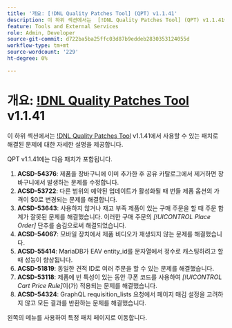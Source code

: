 ```yaml
---
title: '개요: [!DNL Quality Patches Tool] (QPT) v1.1.41'
description: 이 하위 섹션에서는  [!DNL Quality Patches Tool] (QPT) v1.1.41에서 사용할 수 있는 패치로 해결된 문제에 대한 자세한 설명을 제공합니다.
feature: Tools and External Services
role: Admin, Developer
source-git-commit: d722ba5ba25ffc03d87b9eddeb2830353124055d
workflow-type: tm+mt
source-wordcount: '229'
ht-degree: 0%

---
```


# 개요: [!DNL Quality Patches Tool](QPT) v1.1.41

이 하위 섹션에서는 [!DNL Quality Patches Tool](QPT) v1.1.41에서 사용할 수 있는 패치로 해결된 문제에 대한 자세한 설명을 제공합니다.

QPT v1.1.41에는 다음 패치가 포함됩니다.

1. **ACSD-54376**: 제품을 장바구니에 이미 추가한 후 공유 카탈로그에서 제거하면 장바구니에서 발생하는 문제를 수정합니다.
1. **ACSD-53722**: 다른 범위의 예약된 업데이트가 활성화될 때 번들 제품 옵션의 가격이 $0로 변경되는 문제를 해결합니다.
1. **ACSD-53643**: 사용하지 않거나 재고 부족 제품이 있는 구매 주문을 할 때 주문 합계가 잘못된 문제를 해결했습니다. 이러한 구매 주문의 *[!UICONTROL Place Order]* 단추를 숨김으로써 해결되었습니다.
1. **ACSD-54067**: 모바일 장치에서 제품 비디오가 재생되지 않는 문제를 해결했습니다.
1. **ACSD-55414**: MariaDB가 EAV entity_id를 문자열에서 정수로 캐스팅하려고 할 때 성능이 향상됩니다.
1. **ACSD-51819**: 동일한 견적 ID로 여러 주문을 할 수 있는 문제를 해결했습니다.
1. **ACSD-53118**: 제품에 빈 특성이 있는 동안 쿠폰 코드를 사용하여 *[!UICONTROL Cart Price Rule]*&#x200B;이(가) 적용되는 문제를 해결했습니다.
1. **ACSD-54324**: GraphQL requisition_lists 요청에서 페이지 매김 설정을 고려하지 않고 모든 결과를 반환하는 문제를 해결했습니다.

왼쪽의 메뉴를 사용하여 특정 패치 페이지로 이동합니다.
